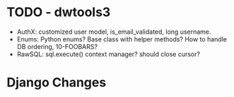 TODO - dwtools3
===============
- AuthX: customized user model, is_email_validated, long username.
- Enums: Python enums? Base class with helper methods? How to handle DB ordering,
    10-FOOBARS?
- RawSQL: sql.execute() context manager? should close cursor?


Django Changes
==============
